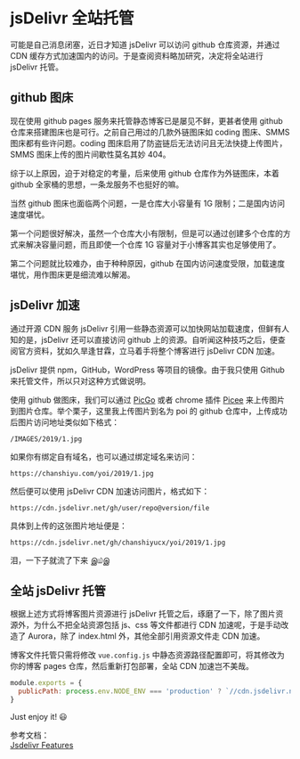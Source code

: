 # jsDelivr 全站托管

可能是自己消息闭塞，近日才知道 jsDelivr 可以访问 github 仓库资源，并通过 CDN 缓存方式加速国内的访问。于是查阅资料略加研究，决定将全站进行 jsDelivr 托管。

## github 图床

现在使用 github pages 服务来托管静态博客已是屡见不鲜，更甚者使用 github 仓库来搭建图床也是可行。之前自己用过的几款外链图床如 coding 图床、SMMS 图床都有些许问题。coding 图床启用了防盗链后无法访问且无法快捷上传图片，SMMS 图床上传的图片间歇性莫名其妙 404。

综于以上原因，迫于对稳定的考量，后来使用 github 仓库作为外链图床，本着 github 全家桶的思想，一条龙服务不也挺好的嘛。

当然 github 图床也面临两个问题，一是仓库大小容量有 1G 限制；二是国内访问速度堪忧。

第一个问题很好解决，虽然一个仓库大小有限制，但是可以通过创建多个仓库的方式来解决容量问题，而且即使一个仓库 1G 容量对于小博客其实也足够使用了。

第二个问题就比较难办，由于种种原因，github 在国内访问速度受限，加载速度堪忧，用作图床更是细流难以解渴。

## jsDelivr 加速

通过开源 CDN 服务 jsDelivr 引用一些静态资源可以加快网站加载速度，但鲜有人知的是，jsDelivr 还可以直接访问 github 上的资源。自听闻这种技巧之后，便查阅官方资料，犹如久旱逢甘霖，立马着手将整个博客进行 jsDelivr CDN 加速。

jsDelivr 提供 npm，GitHub，WordPress 等项目的镜像。由于我只使用 Github 来托管文件，所以只对这种方式做说明。

使用 github 做图床，我们可以通过 [PicGo](https://github.com/Molunerfinn/PicGo) 或者 chrome 插件 [Picee](https://chrome.google.com/webstore/detail/picee/nmeeieecbmdnilkkaliknhkkakonobbc) 来上传图片到图片仓库。举个栗子，这里我上传图片到名为 poi 的 github 仓库中，上传成功后图片访问地址类似如下格式：

```
/IMAGES/2019/1.jpg
```

如果你有绑定自有域名，也可以通过绑定域名来访问：

```
https://chanshiyu.com/yoi/2019/1.jpg
```

然后便可以使用 jsDelivr CDN 加速访问图片，格式如下：

```
https://cdn.jsdelivr.net/gh/user/repo@version/file
```

具体到上传的这张图片地址便是：

```
https://cdn.jsdelivr.net/gh/chanshiyucx/yoi/2019/1.jpg
```

泪，一下子就流了下来 இ௰இ

## 全站 jsDelivr 托管

根据上述方式将博客图片资源进行 jsDelivr 托管之后，琢磨了一下，除了图片资源外，为什么不把全站资源包括 js、css 等文件都进行 CDN 加速呢，于是手动改造了 Aurora，除了 index.html 外，其他全部引用资源文件走 CDN 加速。

博客文件托管只需将修改 `vue.config.js` 中静态资源路径配置即可，将其修改为你的博客 pages 仓库，然后重新打包部署，全站 CDN 加速岂不美哉。

```javascript
module.exports = {
  publicPath: process.env.NODE_ENV === 'production' ? `//cdn.jsdelivr.net/gh/chanshiyucx/chanshiyucx.github.io/` : '/',
}
```

Just enjoy it! 😃

参考文档：  
[Jsdelivr Features](https://www.jsdelivr.com/features)
